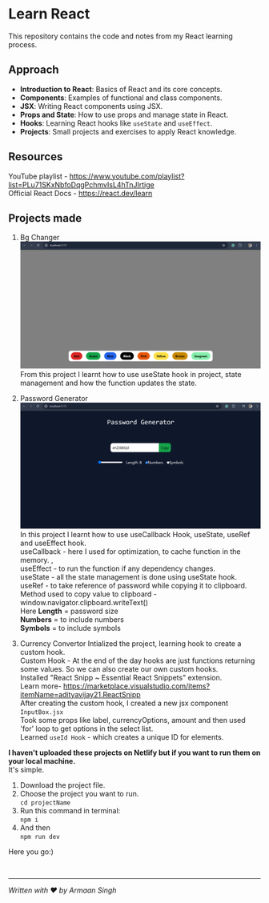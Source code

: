 # Learn React

This repository contains the code and notes from my React learning process.

## Approach

- **Introduction to React**: Basics of React and its core concepts.
- **Components**: Examples of functional and class components.
- **JSX**: Writing React components using JSX.
- **Props and State**: How to use props and manage state in React.
- **Hooks**: Learning React hooks like `useState` and `useEffect`.
- **Projects**: Small projects and exercises to apply React knowledge.

## Resources

YouTube playlist - <https://www.youtube.com/playlist?list=PLu71SKxNbfoDqgPchmvIsL4hTnJIrtige> <br>
Official React Docs - https://react.dev/learn

## Projects made

1. Bg Changer
![Background Changer](./images/bgChanger.png "Background Changer")
From this project I learnt how to use useState hook in project, state management and how the function updates the state.


2. Password Generator
![Password Generator](./images/passwordGenerator.png "Password Generator")
In this project I learnt how to use useCallback Hook, useState, useRef and useEffect hook. <br>
useCallback - here I used for optimization, to cache function in the memory. ,<br>
useEffect - to run the function if any dependency changes. <br>
useState - all the state management is done using useState hook.  <br>
useRef - to take reference of password while copying it to clipboard.  <br>
Method used to copy value to clipboard - window.navigator.clipboard.writeText() <br>
Here **Length** = password size <br>
**Numbers** = to include numbers <br>
**Symbols** = to include symbols <br>


3. Currency Convertor
Intialized the project, learning hook to create a custom hook. <br>
Custom Hook - At the end of the day hooks are just functions returning some values. So we can also create our own custom hooks. <br>
Installed "React Snipp ~ Essential React Snippets" extension. <br> 
Learn more- <https://marketplace.visualstudio.com/items?itemName=adityavijay21.ReactSnipp> <br>
After creating the custom hook, I created a new jsx component `InputBox.jsx` <br>
Took some props like label, currencyOptions, amount and then used 'for' loop to get options in the select list. <br>
Learned `useId Hook` - which creates a unique ID for elements. 



**I haven't uploaded these projects on Netlify but if you want to run them on your local machine.** <br>
It's simple. <br>

1. Download the project file.
2. Choose the project you want to run. <br>
`cd projectName`
3. Run this command in terminal: <br>
`npm i` <br>
4. And then <br>
`npm run dev`

Here you go:)

<br>

---

_Written with ❤️ by Armaan Singh_
